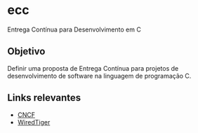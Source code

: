 # ecc
Entrega Contínua para Desenvolvimento em C

## Objetivo
Definir uma proposta de Entrega Contínua para projetos de desenvolvimento de software na linguagem de programação C.

## Links relevantes
- [CNCF](https://github.com/cncf/landscape)
- [WiredTiger](https://github.com/wiredtiger/wiredtiger)
